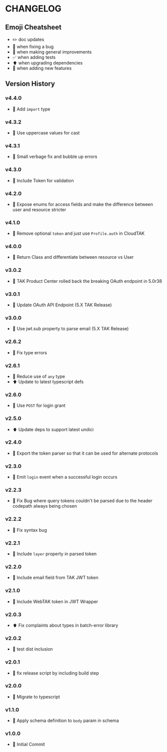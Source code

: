 # CHANGELOG

## Emoji Cheatsheet
- :pencil2: doc updates
- :bug: when fixing a bug
- :rocket: when making general improvements
- :white_check_mark: when adding tests
- :arrow_up: when upgrading dependencies
- :tada: when adding new features

## Version History

### v4.4.0

- :rocket: Add `import` type

### v4.3.2

- :bug: Use uppercase values for cast

### v4.3.1

- :bug: Small verbage fix and bubble up errors

### v4.3.0

- :tada: Include Token for validation

### v4.2.0

- :tada: Expose enums for access fields and make the difference between user and resource stricter

### v4.1.0

- :rocket: Remove optional `token` and just use `Profile.auth` in CloudTAK

### v4.0.0

- :rocket: Return Class and differentiate between resource vs User

### v3.0.2

- :bug: TAK Product Center rolled back the breaking OAuth endpoint in 5.0r38

### v3.0.1

- :bug: Update OAuth API Endpoint (5.X TAK Release)

### v3.0.0

- :bug: Use jwt.sub property to parse email (5.X TAK Release)

### v2.6.2

- :bug: Fix type errors

### v2.6.1

- :rocket: Reduce use of `any` type
- :arrow_up: Update to latest typescript defs

### v2.6.0

- :rocket: Use `POST` for login grant

### v2.5.0

- :arrow_up: Update deps to support latest undici

### v2.4.0

- :tada: Export the token parser so that it can be used for alternate protocols

### v2.3.0

- :tada: Emit `login` event when a successful login occurs

### v2.2.3

- :bug: Fix Bug where query tokens couldn't be parsed due to the header codepath always being chosen

### v2.2.2

- :bug: Fix syntax bug

### v2.2.1

- :bug: Include `layer` property in parsed token

### v2.2.0

- :tada: Include email field from TAK JWT token

### v2.1.0

- :tada: Include WebTAK token in JWT Wrapper

### v2.0.3

- :arrow_up: Fix complaints about types in batch-error library

### v2.0.2

- :bug: test dist inclusion

### v2.0.1

- :bug: fix release script by including build step

### v2.0.0

- :rocket: Migrate to typescript

### v1.1.0

- :bug: Apply schema definition to `body` param in schema

### v1.0.0

- :tada: Initial Commit

